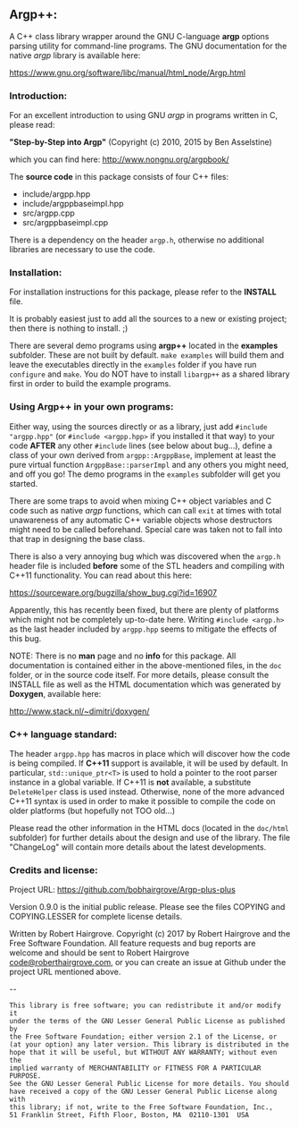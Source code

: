 ## Argp++:

A C++ class library wrapper around the GNU C-language **argp** options 
parsing utility for command-line programs. The GNU documentation for 
the native _argp_ library is available here:

https://www.gnu.org/software/libc/manual/html_node/Argp.html

### Introduction:

For an excellent introduction to using GNU _argp_ in programs written
in C, please read:
    
**"Step-by-Step into Argp"**
(Copyright (c) 2010, 2015 by Ben Asselstine) 

which you can find here: http://www.nongnu.org/argpbook/

The **source code** in this package consists of four C++ files:
* include/argpp.hpp
* include/argppbaseimpl.hpp
* src/argpp.cpp
* src/argppbaseimpl.cpp

There is a dependency on the header `argp.h`, otherwise no additional
libraries are necessary to use the code.
    
### Installation:

For installation instructions for this package, please refer to the 
**INSTALL** file.
    
It is probably easiest just to add all the sources to a new or
existing project; then there is nothing to install. ;)
    
There are several demo programs using **argp++** located in the
**examples** subfolder. These are not built by default.
`make examples` will build them and leave the executables directly
in the `examples` folder if you have run `configure` and `make`.
You do NOT have to install `libargp++` as a shared library first in order
to build the example programs.

### Using Argp++ in your own programs:

Either way, using the sources directly or as a library, just add 
`#include "argpp.hpp"` (or `#include <argpp.hpp>` if you installed it 
that way) to your code **AFTER** any other `#include` lines (see below 
about bug...), define a class of your own derived from `argpp::ArgppBase`, 
implement at least the pure virtual function `ArgppBase::parserImpl` 
and any others you might need, and off you go! The demo programs in the
`examples` subfolder will get you started.
    
There are some traps to avoid when mixing C++ object variables and C code 
such as native _argp_ functions, which can call `exit` at times with total 
unawareness of any automatic C++ variable objects whose destructors might 
need to be called beforehand. Special care was taken not to fall into that
trap in designing the base class.
    
There is also a very annoying bug which was discovered when the `argp.h`
header file is included **before** some of the STL headers and compiling
with C++11 functionality. You can read about this here:
    
https://sourceware.org/bugzilla/show_bug.cgi?id=16907
    
Apparently, this has recently been fixed, but there are plenty of
platforms which might not be completely up-to-date here. Writing
`#include <argp.h>` as the last header included by `argpp.hpp`
seems to mitigate the effects of this bug.

NOTE: There is no **man** page and no **info** for this package. All 
documentation is contained either in the above-mentioned files, in the
`doc` folder, or in the source code itself. For more details, please 
consult the INSTALL file as well as the HTML documentation which was 
generated by **Doxygen**, available here:

http://www.stack.nl/~dimitri/doxygen/

### C++ language standard:

The header `argpp.hpp` has macros in place which will discover how 
the code is being compiled. If **C++11** support is available, it will 
be used by default. In particular, `std::unique_ptr<T>` is used to hold
a pointer to the root parser instance in a global variable. If C++11 is
**not** available, a substitute `DeleteHelper` class is used instead. 
Otherwise, none of the more advanced C++11 syntax is used in order to
make it possible to compile the code on older platforms (but hopefully
not TOO old...)
    
Please read the other information in the HTML docs (located in the 
`doc/html` subfolder) for further details about the design
and use of the library. The file "ChangeLog" will contain more details 
about the latest developments.

### Credits and license:

Project URL: https://github.com/bobhairgrove/Argp-plus-plus
    
Version 0.9.0 is the initial public release. Please see the files
COPYING and COPYING.LESSER for complete license details.

Written by Robert Hairgrove. Copyright (c) 2017 by Robert Hairgrove and
the Free Software Foundation. All feature requests and bug reports are
welcome and should be sent to Robert Hairgrove <code@roberthairgrove.com>,
or you can create an issue at Github under the project URL mentioned above.

--

    This library is free software; you can redistribute it and/or modify it 
    under the terms of the GNU Lesser General Public License as published by 
    the Free Software Foundation; either version 2.1 of the License, or 
    (at your option) any later version. This library is distributed in the 
    hope that it will be useful, but WITHOUT ANY WARRANTY; without even the 
    implied warranty of MERCHANTABILITY or FITNESS FOR A PARTICULAR PURPOSE.
    See the GNU Lesser General Public License for more details. You should 
    have received a copy of the GNU Lesser General Public License along with 
    this library; if not, write to the Free Software Foundation, Inc., 
    51 Franklin Street, Fifth Floor, Boston, MA  02110-1301  USA

